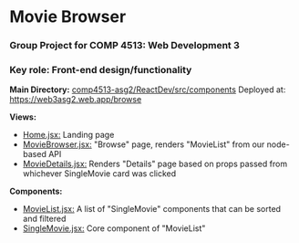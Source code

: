# Movie Browser
### Group Project for COMP 4513: Web Development 3
### Key role: Front-end design/functionality

**Main Directory:** [comp4513-asg2/ReactDev/src/components](https://github.com/pmassico/comp4513-asg2/tree/master/ReactDev/src/components)
Deployed at: https://web3asg2.web.app/browse

**Views:**
* [Home.jsx:](https://github.com/pmassico/comp4513-asg2/blob/master/ReactDev/src/components/Home.jsx) Landing page
* [MovieBrowser.jsx:](https://github.com/pmassico/comp4513-asg2/blob/master/ReactDev/src/components/MovieBrowser.jsx) "Browse" page, renders "MovieList" from our node-based API
* [MovieDetails.jsx:](https://github.com/pmassico/comp4513-asg2/blob/master/ReactDev/src/components/MovieDetails.jsx) Renders "Details" page based on props passed from whichever SingleMovie card was clicked 

**Components:**
* [MovieList.jsx:](https://github.com/pmassico/comp4513-asg2/blob/master/ReactDev/src/components/MovieList.jsx) A list of "SingleMovie" components that can be sorted and filtered
* [SingleMovie.jsx:](https://github.com/pmassico/comp4513-asg2/blob/master/ReactDev/src/components/SingleMovie.jsx) Core component of "MovieList"

